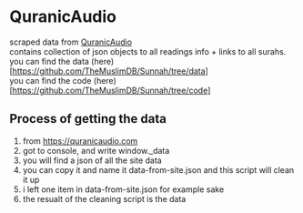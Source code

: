 # QuranicAudio
scraped data from [QuranicAudio](https://quranicaudio.com/)      
contains collection of json objects to all readings info + links to all surahs.       
you can find the data (here)[https://github.com/TheMuslimDB/Sunnah/tree/data]        
you can find the code (here)[https://github.com/TheMuslimDB/Sunnah/tree/code]        


## Process of getting the data 
1. from https://quranicaudio.com
2. got to console, and write window._data 
3. you will find a json of all the site data
4. you can copy it and name it data-from-site.json and this script will clean it up
5. i left one item in data-from-site.json for example sake
6. the resualt of the cleaning script is the data

